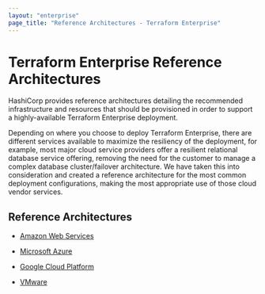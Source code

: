 ```yaml
---
layout: "enterprise"
page_title: "Reference Architectures - Terraform Enterprise"
---
```


# Terraform Enterprise Reference Architectures

HashiCorp provides reference architectures detailing the recommended
infrastructure and resources that should be provisioned in order to
support a highly-available Terraform Enterprise deployment.

Depending on where you choose to deploy Terraform Enterprise,
there are different services available to maximize the resiliency of
the deployment, for example, most major cloud service providers offer
a resilient relational database service offering, removing the need
for the customer to manage a complex database cluster/failover
architecture. We have taken this into consideration and created a
reference architecture for the most common deployment configurations,
making the most appropriate use of those cloud vendor services.

## Reference Architectures

- [Amazon Web Services](./aws.html)

- [Microsoft Azure](./azure.html)

- [Google Cloud Platform](./gcp.html)

- [VMware](./vmware.html)
